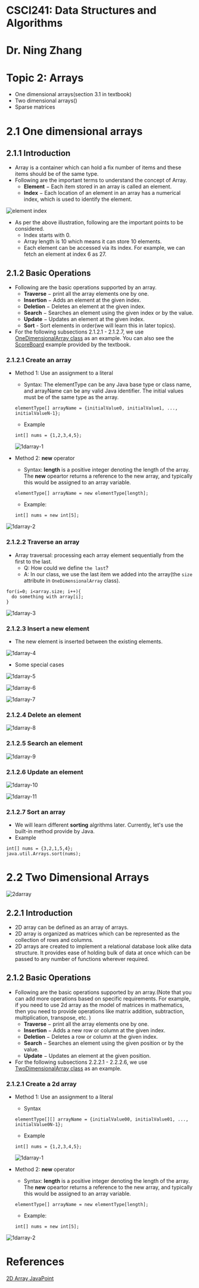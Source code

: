 # CSCI241: Data Structures and Algorithms
# Dr. Ning Zhang
# Topic 2: Arrays
+ One dimensional arrays(section 3.1 in textbook)
+ Two dimensional arrays()
+ Sparse matrices

# 2.1 One dimensional arrays
## 2.1.1 Introduction
+ Array is a container which can hold a fix number of items and these items should be of the same type.
+ Following are the important terms to understand the concept of Array.
  - **Element** − Each item stored in an array is called an element.
  - **Index** − Each location of an element in an array has a numerical index, which is used to identify the element.
  
![element index](https://www.tutorialspoint.com/data_structures_algorithms/images/array_representation.jpg)

+ As per the above illustration, following are the important points to be considered.
  - Index starts with 0.
  - Array length is 10 which means it can store 10 elements.
  - Each element can be accessed via its index. For example, we can fetch an element at index 6 as 27.
  
## 2.1.2 Basic Operations
+ Following are the basic operations supported by an array.
  - **Traverse** − print all the array elements one by one.
  - **Insertion** − Adds an element at the given index.
  - **Deletion** − Deletes an element at the given index.
  - **Search** − Searches an element using the given index or by the value.
  - **Update** − Updates an element at the given index.
  - **Sort** - Sort elements in order(we will learn this in later topics).
+ For the following subsections 2.1.2.1 - 2.1.2.7, we use [OneDimensionalArray class](https://replit.com/@ZhangNing1/CSCI241NingZhang#CSCI241/OneDimensionalArray.java) as an example. You can also see the [ScoreBoard](https://replit.com/@ZhangNing1/CSCI241NingZhang#dsaj/arrays/Scoreboard.java) example provided by the textbook.
### 2.1.2.1 Create an array
+ Method 1: Use an assignment to a literal
  - Syntax: The elementType can be any Java base type or class name, and arrayName can be any valid Java identifier. The initial values must be of the same type as the array.
  ~~~~
  elementType[] arrayName = {initialValue0, initialValue1, ..., initialValueN-1};
  ~~~~
  - Example
  ~~~~
  int[] nums = {1,2,3,4,5};
  ~~~~
  
  ![1darray-1](../Resources/1darray-1.png)
  
+ Method 2: **new** operator
  - Syntax: **length** is a positive integer denoting the length of the array. The **new** opeartor returns a reference to the new array, and typically this would be assigned to an array variable.
  ~~~~
  elementType[] arrayName = new elementType[length];
  ~~~~
  - Example:
  ~~~~
  int[] nums = new int[5];
  ~~~~
  
 ![1darray-2](../Resources/1darray-2.png)
    
### 2.1.2.2 Traverse an array
+ Array traversal: processing each array element sequentially from the first to the last.
  - Q: How could we define `the last`?
  - A: In our class, we use the last item we added into the array(the `size` attribute in `OneDimensionalArray` class).
~~~~
for(i=0; i<array.size; i++){
  do something with array[i];
}
~~~~

![1darray-3](../Resources/1darray-3.png)


### 2.1.2.3 Insert a new element
+ The new element is inserted between the existing elements.

![1darray-4](../Resources/1darray-4.png)

+ Some special cases

![1darray-5](../Resources/1darray-5.png)

![1darray-6](../Resources/1darray-6.png)

![1darray-7](../Resources/1darray-7.png)
  
### 2.1.2.4 Delete an element

![1darray-8](../Resources/1darray-8.png)

### 2.1.2.5 Search an element

![1darray-9](../Resources/1darray-9.png)

### 2.1.2.6 Update an element

![1darray-10](../Resources/1darray-10.png)

![1darray-11](../Resources/1darray-11.png)

### 2.1.2.7 Sort an array
+ We will learn different **sorting** algrithms later. Currently, let's use the built-in method provide by Java.
+ Example
~~~~~
int[] nums = {3,2,1,5,4};
java.util.Arrays.sort(nums);
~~~~~

# 2.2 Two Dimensional Arrays

![2darray](../Resources/2darray-1.png)

## 2.2.1 Introduction
+ 2D array can be defined as an array of arrays.
+ 2D array is organized as matrices which can be represented as the collection of rows and columns.
+ 2D arrays are created to implement a relational database look alike data structure. It provides ease of holding bulk of data at once which can be passed to any number of functions wherever required.

## 2.1.2 Basic Operations
+ Following are the basic operations supported by an array.(Note that you can add more operations based on specific requirements. For example, if you need to use 2d array as the model of matrices in mathematics, then you need to provide operations like matrix addition, subtraction, multiplication, transpose, etc. )
  - **Traverse** − print all the array elements one by one.
  - **Insertion** − Adds a new row or column at the given index.
  - **Deletion** − Deletes a row or column at the given index.
  - **Search** − Searches an element using the given position or by the value.
  - **Update** − Updates an element at the given position.
+ For the following subsections 2.2.2.1 - 2.2.2.6, we use [TwoDimensionalArray class](https://replit.com/@ZhangNing1/CSCI241NingZhang#CSCI241/TwoDimensionalArray.java) as an example.
### 2.1.2.1 Create a 2d array
+ Method 1: Use an assignment to a literal
  - Syntax
  ~~~~
  elementType[][] arrayName = {initialValue00, initialValue01, ..., initialValue0N-1};
  ~~~~
  - Example
  ~~~~
  int[] nums = {1,2,3,4,5};
  ~~~~
  
  ![1darray-1](../Resources/1darray-1.png)
  
+ Method 2: **new** operator
  - Syntax: **length** is a positive integer denoting the length of the array. The **new** opeartor returns a reference to the new array, and typically this would be assigned to an array variable.
  ~~~~
  elementType[] arrayName = new elementType[length];
  ~~~~
  - Example:
  ~~~~
  int[] nums = new int[5];
  ~~~~
  
 ![1darray-2](../Resources/1darray-2.png)
# References
[2D Array JavaPoint](https://www.javatpoint.com/data-structure-2d-array)
